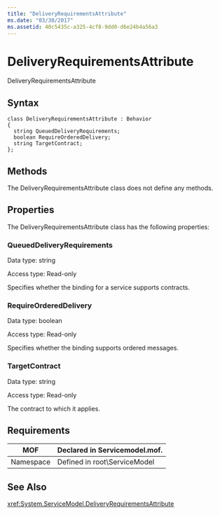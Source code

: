 ```yaml
---
title: "DeliveryRequirementsAttribute"
ms.date: "03/30/2017"
ms.assetid: 40c5435c-a325-4cf8-9dd0-d6e24b4a56a3
---
```

# DeliveryRequirementsAttribute
DeliveryRequirementsAttribute  

## Syntax  

```  
class DeliveryRequirementsAttribute : Behavior  
{  
  string QueuedDeliveryRequirements;  
  boolean RequireOrderedDelivery;  
  string TargetContract;  
};  
```  

## Methods  
 The DeliveryRequirementsAttribute class does not define any methods.  

## Properties  
 The DeliveryRequirementsAttribute class has the following properties:  

### QueuedDeliveryRequirements  
 Data type: string  

 Access type: Read-only  

 Specifies whether the binding for a service supports contracts.  

### RequireOrderedDelivery  
 Data type: boolean  

 Access type: Read-only  

 Specifies whether the binding supports ordered messages.  

### TargetContract  
 Data type: string  

 Access type: Read-only  

 The contract to which it applies.  

## Requirements  


|MOF|Declared in Servicemodel.mof.|  
|---------|-----------------------------------|  
|Namespace|Defined in root\ServiceModel|  

## See Also  
 <xref:System.ServiceModel.DeliveryRequirementsAttribute>
